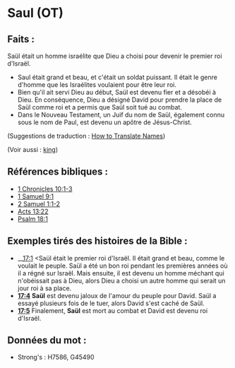 # Saul (OT)

## Faits :

Saül était un homme israélite que Dieu a choisi pour devenir le premier roi d'Israël.

* Saul était grand et beau, et c'était un soldat puissant. Il était le genre d'homme que les Israélites voulaient pour être leur roi.
* Bien qu'il ait servi Dieu au début, Saül est devenu fier et a désobéi à Dieu. En conséquence, Dieu a désigné David pour prendre la place de Saül comme roi et a permis que Saül soit tué au combat.
* Dans le Nouveau Testament, un Juif du nom de Saül, également connu sous le nom de Paul, est devenu un apôtre de Jésus-Christ.

(Suggestions de traduction : [How to Translate Names](rc://en/ta/man/translate/translate-names))

(Voir aussi : [king](../other/king.md))

## Références bibliques :

* [1 Chronicles 10:1-3](rc://en/tn/help/1ch/10/01)
* [1 Samuel 9:1](rc://en/tn/help/1sa/09/01)
* [2 Samuel 1:1-2](rc://en/tn/help/2sa/01/01)
* [Acts 13:22](rc://en/tn/help/act/13/22)
* [Psalm 18:1](rc://en/tn/help/psa/018/001)

## Exemples tirés des histoires de la Bible :

* __[17:1](rc://en/tn/help/obs/17/01) <Saül était le premier roi d'Israël. Il était grand et beau, comme le voulait le peuple. Saül a été un bon roi pendant les premières années où il a régné sur Israël. Mais ensuite, il est devenu un homme méchant qui n'obéissait pas à Dieu, alors Dieu a choisi un autre homme qui serait un jour roi à sa place.
* __[17:4](rc://en/tn/help/obs/17/04)__ __Saül__ est devenu jaloux de l'amour du peuple pour David. Saül a essayé plusieurs fois de le tuer, alors David s'est caché de Saül.
* __[17:5](rc://en/tn/help/obs/17/05)__ Finalement, __Saül__ est mort au combat et David est devenu roi d'Israël.

## Données du mot :

* Strong's : H7586, G45490
